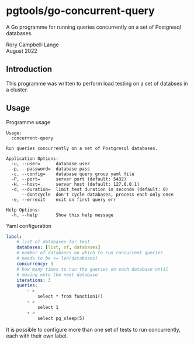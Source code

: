 # pgtools/go-concurrent-query

A Go programme for running queries concurrently on a set of Postgresql
databases.

Rory Campbell-Lange  
August 2022

## Introduction

This programme was written to perform load testing on a set of databses
in a cluster.

## Usage

Programme usage

    Usage:
      concurrent-query 

    Run queries concurrently on a set of Postgresql databases.

    Application Options:
      -u, --user=      database user
      -p, --password=  database pass
      -c, --config=    database query group yaml file
      -P, --port=      server port (default: 5432)
      -H, --host=      server host (default: 127.0.0.1)
      -d, --duration=  limit test duration in seconds (default: 0)
          --dontcycle  don't cycle databases, process each only once
      -e, --errexit    exit on first query err

    Help Options:
      -h, --help       Show this help message

Yaml configuration

```yaml
label:
    # list of databases for test
    databases: [list, of, databases]
    # number of databases on which to run concurrent queries
    # needs to be <= len(databases)
    concurrency: 3
    # how many times to run the queries on each database until
    # moving onto the next database
    iterations: 3
    queries:
        - >
            select * from function1()
        - >
            select 1
        - >
            select pg_sleep(5)
```

It is possible to configure more than one set of tests to run
concurrently, each with their own label.
